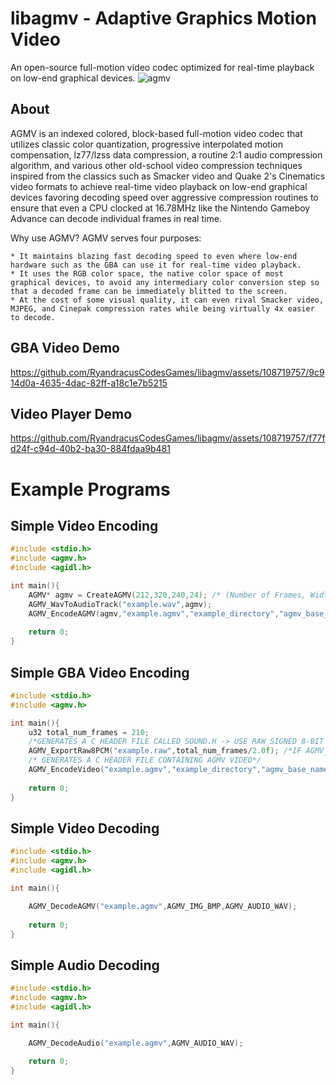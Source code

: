 # libagmv - Adaptive Graphics Motion Video
An open-source full-motion video codec optimized for real-time playback on low-end graphical devices.
![agmv](https://github.com/RyandracusCodesGames/libagmv/assets/108719757/9cbb12b4-4a41-40e5-9fb7-9ba0fb9427cd)

## About
AGMV is an indexed colored, block-based full-motion video codec that utilizes classic
color quantization, progressive interpolated motion compensation, lz77/lzss data compression,
a routine 2:1 audio compression algorithm, and various other old-school video compression techniques
inspired from the classics such as Smacker video and Quake 2's Cinematics video formats to achieve real-time video playback on low-end graphical devices
favoring decoding speed over aggressive compression routines to ensure that even a CPU clocked at 16.78MHz like the Nintendo Gameboy Advance can decode individual frames in real time.

Why use AGMV? AGMV serves four purposes:

	* It maintains blazing fast decoding speed to even where low-end hardware such as the GBA can use it for real-time video playback.
	* It uses the RGB color space, the native color space of most graphical devices, to avoid any intermediary color conversion step so that a decoded frame can be immediately blitted to the screen. 
	* At the cost of some visual quality, it can even rival Smacker video, MJPEG, and Cinepak compression rates while being virtually 4x easier to decode.
	
## GBA Video Demo

https://github.com/RyandracusCodesGames/libagmv/assets/108719757/9c914d0a-4635-4dac-82ff-a18c1e7b5215

## Video Player Demo

https://github.com/RyandracusCodesGames/libagmv/assets/108719757/f77fd24f-c94d-40b2-ba30-884fdaa9b481

# Example Programs

## Simple Video Encoding
```c
#include <stdio.h>
#include <agmv.h>
#include <agidl.h>

int main(){
	AGMV* agmv = CreateAGMV(212,320,240,24); /* (Number of Frames, Width, Height, Frames per Second) */
	AGMV_WavToAudioTrack("example.wav",agmv);
	AGMV_EncodeAGMV(agmv,"example.agmv","example_directory","agmv_base_name",1,212,320,240,24,AGMV_OPT_III,AGMV_LOW_QUALITY,AGMV_LZSS_COMPRESSION);
	
	return 0;
}

```
## Simple GBA Video Encoding
```c
#include <stdio.h>
#include <agmv.h>

int main(){
	u32 total_num_frames = 210;
 	/*GENERATES A C HEADER FILE CALLED SOUND.H -> USE RAW SIGNED 8-BIT PCM WHEN CALLING THIS FUNCTION*/
	AGMV_ExportRaw8PCM("example.raw",total_num_frames/2.0f); /*IF AGMV_OPT_GBA_I OR AGMV_OPT_GBA_II DIVIDE BY 2, IF AGMV_OPT_GBA_III MULTIPLY BY 0.75*/
 	/* GENERATES A C HEADER FILE CONTAINING AGMV VIDEO*/
	AGMV_EncodeVideo("example.agmv","example_directory","agmv_base_name",AGMV_IMG_BMP,1,total_num_frames,320,240,24,AGMV_OPT_GBA_I,AGMV_LOW_QUALITY,AGMV_LZSS_COMPRESSION);
	
	return 0;
}
```
## Simple Video Decoding
```c
#include <stdio.h>
#include <agmv.h>
#include <agidl.h>

int main(){

	AGMV_DecodeAGMV("example.agmv",AGMV_IMG_BMP,AGMV_AUDIO_WAV);
	
	return 0;
}

```
## Simple Audio Decoding
```c
#include <stdio.h>
#include <agmv.h>
#include <agidl.h>

int main(){

	AGMV_DecodeAudio("example.agmv",AGMV_AUDIO_WAV);
	
	return 0;
}

```

